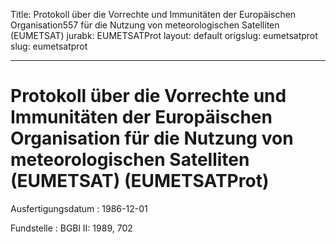 Title: Protokoll über die Vorrechte und Immunitäten der Europäischen Organisation557
  für die Nutzung von meteorologischen Satelliten (EUMETSAT)
jurabk: EUMETSATProt
layout: default
origslug: eumetsatprot
slug: eumetsatprot

---

# Protokoll über die Vorrechte und Immunitäten der Europäischen Organisation für die Nutzung von meteorologischen Satelliten (EUMETSAT) (EUMETSATProt)

Ausfertigungsdatum
:   1986-12-01

Fundstelle
:   BGBl II: 1989, 702

